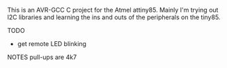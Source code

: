 This is an AVR-GCC C project for the Atmel attiny85.
Mainly I'm trying out I2C libraries and learning the
ins and outs of the peripherals on the tiny85.


TODO
* get remote LED blinking


NOTES
pull-ups are 4k7
